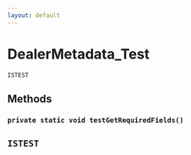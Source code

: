 ```yaml
---
layout: default
---
```

# DealerMetadata_Test

`ISTEST`
## Methods
### `private static void testGetRequiredFields()`

`ISTEST`
---

